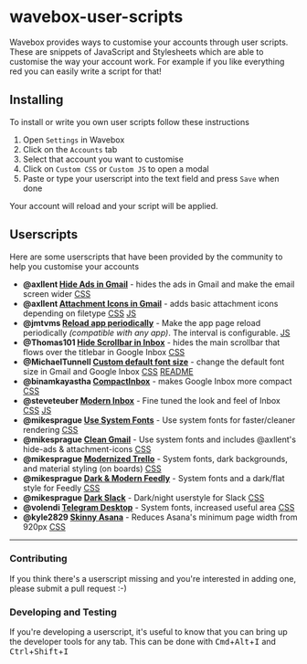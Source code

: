 # wavebox-user-scripts
Wavebox provides ways to customise your accounts through user scripts. These are snippets of JavaScript and Stylesheets which are able to customise the way your account work. For example if you like everything red you can easily write a script for that!

## Installing
To install or write you own user scripts follow these instructions

1. Open `Settings` in Wavebox
2. Click on the `Accounts` tab
3. Select that account you want to customise
4. Click on `Custom CSS` or `Custom JS` to open a modal
5. Paste or type your userscript into the text field and press `Save` when done

Your account will reload and your script will be applied.

## Userscripts

Here are some userscripts that have been provided by the community to help you customise your accounts

* **@axllent [Hide Ads in Gmail](axllent/hide-ads/userscript.css)** - hides the ads in Gmail and make the email screen wider [CSS](axllent/hide-ads/userscript.css)
* **@axllent [Attachment Icons in Gmail](axllent/attachment-icons)** - adds basic attachment icons depending on filetype [CSS](axllent/attachment-icons/userscript.css) [JS](axllent/attachment-icons/userscript.js)
* **@jmtvms [Reload app periodically](jmtvms/all-reload-periodically/userscript.js)** - Make the app page reload periodically *(compatible with any app)*. The interval is configurable. [JS](jmtvms/all-reload-periodically/userscript.js)
* **@Thomas101 [Hide Scrollbar in Inbox](Thomas101/hidescroll/userscript.css)** - hides the main scrollbar that flows over the titlebar in Google Inbox [CSS](Thomas101/hidescroll/userscript.css)
* **@MichaelTunnell [Custom default font size](MichaelTunnell/custom-default-font-size)** - change the default font size in Gmail and Google Inbox [CSS](MichaelTunnell/custom-default-font-size/userscript.css) [README](MichaelTunnell/custom-default-font-size/README.md)
* **@binamkayastha [CompactInbox](binamkayastha/CompactInbox)** - makes Google Inbox more compact [CSS](binamkayastha/CompactInbox/userscript.css)
* **@steveteuber [Modern Inbox](steveteuber/modern-inbox)** - Fine tuned the look and feel of Inbox [CSS](steveteuber/modern-inbox/userscript.css) [JS](steveteuber/modern-inbox/userscript.js)
* **@mikesprague [Use System Fonts](mikesprague/use-system-fonts)** - Use system fonts for faster/cleaner rendering [CSS](mikesprague/use-system-fonts/userstyle.css)
* **@mikesprague [Clean Gmail](mikesprague/clean-gmail)** - Use system fonts and includes @axllent's hide-ads &amp; attachment-icons [CSS](mikesprague/clean-gmail/userstyle.css)
* **@mikesprague [Modernized Trello](mikesprague/modernized-trello)** - System fonts, dark backgrounds, and material styling (on boards) [CSS](mikesprague/modernized-trello/userstyle.css)
* **@mikesprague [Dark &amp; Modern Feedly](mikesprague/dark-modern-feedly)** - System fonts and a dark/flat style for Feedly [CSS](mikesprague/dark-modern-feedly/userstyle.css)
* **@mikesprague [Dark Slack](mikesprague/dark-slack)** - Dark/night userstyle for Slack [CSS](mikesprague/dark-slack/userstyle.css)
* **@volendi [Telegram Desktop](volendi/telegram-desktop)** - System fonts, increased useful area [CSS](volendi/telegram-desktop/userstyle.css)
* **@kyle2829 [Skinny Asana](kyle2829/skinny-asana)** - Reduces Asana's minimum page width from 920px [CSS](kyle2829/skinny-asana/userscript.css)

---

### Contributing

If you think there's a userscript missing and you're interested in adding one, please submit a pull request :-)

### Developing and Testing

If you're developing a userscript, it's useful to know that you can bring up the developer tools for any tab. This can be done with <kbd>Cmd</kbd>+<kbd>Alt</kbd>+<kbd>I</kbd> and <kbd>Ctrl</kbd>+<kbd>Shift</kbd>+<kbd>I</kbd>
